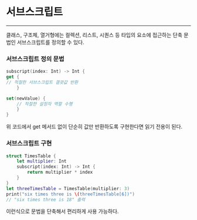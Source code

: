 # 서브스크립트

---

클래스, 구조체, 열거형에는 컬렉션, 리스트, 시퀀스 등 타입의 요소에 접근하는 단축 문법인 서브스크립트를 정의할 수 있다.

### 서브스크립트 정의 문법

```swift
subscript(index: Int) -> Int {
get {
// 적절한 서브스크립트 결괏값 반환
	}

set(newValue) {
	// 적절한 설정자 역할 수행
	}
}
```

위 코드에서 get 메서드 없이 단순히 값만 반환하도록 구현한다면 읽기 전용이 된다.

### 서브스크립트 구현

```swift
struct TimesTable {
    let multiplier: Int
    subscript(index: Int) -> Int {
        return multiplier * index
    }
}
let threeTimesTable = TimesTable(multiplier: 3)
print("six times three is \(threeTimesTable[6])")
// "six times three is 18" 출력
```

이런식으로 문법을 단축해서 편리하게 사용 가능하다.
